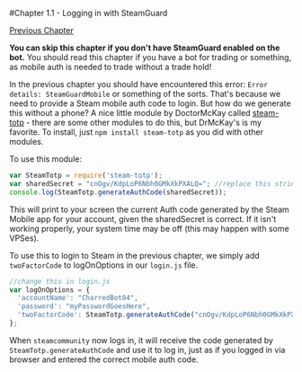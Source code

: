 #Chapter 1.1 - Logging in with SteamGuard

[Previous Chapter](../README.md)

**You can skip this chapter if you don't have SteamGuard enabled on the bot.** You should read this chapter if you have a bot for trading or something, as mobile auth is needed to trade without a trade hold!

In the previous chapter you should have encountered this error: `Error details: SteamGuardMobile` or something of the sorts. That's because we need to provide a Steam mobile auth code to login. But how do we generate this without a phone? A nice little module by DoctorMcKay called [steam-totp](https://github.com/DoctorMcKay/node-steam-totp) - there are some other modules to do this, but DrMcKay's is my favorite. To install, just `npm install steam-totp` as you did with other modules.

To use this module:

```js
var SteamTotp = require('steam-totp');
var sharedSecret = "cnOgv/KdpLoP6Nbh0GMkXkPXALQ="; //replace this string with the sharedSecret in the intro chapter!
console.log(SteamTotp.generateAuthCode(sharedSecret));
```

This will print to your screen the current Auth code generated by the Steam Mobile app for your account, given the sharedSecret is correct. If it isn't working properly, your system time may be off (this may happen with some VPSes). 

To use this to login to Steam in the previous chapter, we simply add `twoFactorCode` to logOnOptions in our `login.js` file.

```js
//change this in login.js
var logOnOptions = {
  'accountName': "CharredBot04",
  'password': "myPasswordGoesHere",
  'twoFactorCode': SteamTotp.generateAuthCode("cnOgv/KdpLoP6Nbh0GMkXkPXALQ=")
};
```

When `steamcommunity` now logs in, it will receive the code generated by `SteamTotp.generateAuthCode` and use it to log in, just as if you logged in via browser and entered the correct mobile auth code.
